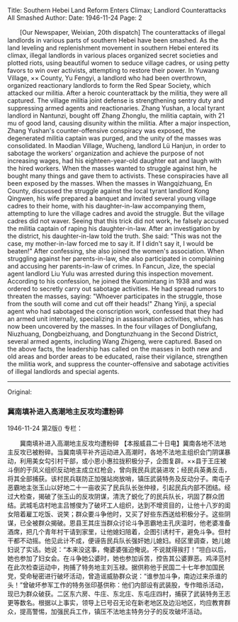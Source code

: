 Title: Southern Hebei Land Reform Enters Climax; Landlord Counterattacks All Smashed
Author: 
Date: 1946-11-24
Page: 2

　　[Our Newspaper, Weixian, 20th dispatch] The counterattacks of illegal landlords in various parts of southern Hebei have been smashed. As the land leveling and replenishment movement in southern Hebei entered its climax, illegal landlords in various places organized secret societies and plotted riots, using beautiful women to seduce village cadres, or using petty favors to win over activists, attempting to restore their power. In Yuwang Village, ×× County, Yu Fengyi, a landlord who had been overthrown, organized reactionary landlords to form the Red Spear Society, which attacked our militia. After a heroic counterattack by the militia, they were all captured. The village militia joint defense is strengthening sentry duty and suppressing armed agents and reactionaries. Zhang Yushan, a local tyrant landlord in Nantunzi, bought off Zhang Zhonglu, the militia captain, with 21 mu of good land, causing disunity within the militia. After a major inspection, Zhang Yushan's counter-offensive conspiracy was exposed, the degenerated militia captain was purged, and the unity of the masses was consolidated. In Maodian Village, Wucheng, landlord Lü Hanjun, in order to sabotage the workers' organization and achieve the purpose of not increasing wages, had his eighteen-year-old daughter eat and laugh with the hired workers. When the masses wanted to struggle against him, he bought many things and gave them to activists. These conspiracies have all been exposed by the masses. When the masses in Wangqizhuang, En County, discussed the struggle against the local tyrant landlord Kong Qingwen, his wife prepared a banquet and invited several young village cadres to their home, with his daughter-in-law accompanying them, attempting to lure the village cadres and avoid the struggle. But the village cadres did not waver. Seeing that this trick did not work, he falsely accused the militia captain of raping his daughter-in-law. After an investigation by the district, his daughter-in-law told the truth. She said: "This was not the case, my mother-in-law forced me to say it. If I didn't say it, I would be beaten!" After confessing, she also joined the women's association. When struggling against her parents-in-law, she also participated in complaining and accusing her parents-in-law of crimes. In Fancun, Jize, the special agent landlord Liu Yulu was arrested during this inspection movement. According to his confession, he joined the Kuomintang in 1938 and was ordered to secretly carry out sabotage activities. He had spread rumors to threaten the masses, saying: "Whoever participates in the struggle, those from the south will come and cut off their heads!" Zhang Yinji, a special agent who had sabotaged the conscription work, confessed that they had an armed unit internally, specializing in assassination activities, which has now been uncovered by the masses. In the four villages of Dongliufang, Niuzhuang, Dongbeizhuang, and Dongtunzhuang in the Second District, several armed agents, including Wang Zhigeng, were captured. Based on the above facts, the leadership has called on the masses in both new and old areas and border areas to be educated, raise their vigilance, strengthen the militia work, and suppress the counter-offensive and sabotage activities of illegal landlords and special agents.



<hr /> 

Original: 


### 冀南填补进入高潮地主反攻均遭粉碎

1946-11-24
第2版()
专栏：

　　冀南填补进入高潮地主反攻均遭粉碎
    【本报威县二十日电】冀南各地不法地主反攻已被粉碎。当冀南填平补齐运动进入高潮时，各地不法地主组织会门阴谋暴动，利用美女勾引村干部，或小恩小惠拉拢积极分子，企图复辟。××县于王庄被斗倒的于凤义组织反动地主成立红枪会，曾向我民兵武装进攻；经民兵英勇反击，将其全部捕获。该村民兵联防正加强站岗放哨，镇压武装特务及反动分子。南屯子恶霸地主张玉山以好地二十一亩收买了民兵队长张仲禄，引起民兵内部不团结。经过大检查，揭破了张玉山的反攻阴谋，清洗了蜕化了的民兵队长，巩固了群众团结。武城毛店村地主吕憾俊为了破坏工人组织，达到不增资目的，让他十八岁的闺女陪着雇工吃饭、说笑；群众要斗争他时，又买了好些东西送给积极分子。这些阴谋，已全被群众揭破。恩县王其庄当群众讨论斗争恶霸地主孔庆温时，他老婆准备酒席，把几个青年村干请到家里，让他媳妇陪着，企图引诱村干，避免斗争。但村干都不动摇。他见此计不成，便诬告民兵队长强奸她儿媳妇。经区里调查，她儿媳妇说了实话。她说：“本来没这事，俺婆婆强迫俺说。不说就得挨打！”坦白以后，她也参加了妇女会。在斗争她公婆时，她也参加诉苦，控告其公婆罪恶。鸡泽范村在此次检查运动中，拘捕了特务地主刘玉禄。据供称他于民国二十七年参加国民党，受命秘密进行破坏活动，曾造谣威胁群众说：“谁参加斗争，南边过来杀谁的头！”曾破坏参军工作的特务张印基供称：他们内部设有武装股，专作暗杀活动，现已为群众破获。二区东六房、牛庄、东北庄、东屯庄四村，捕获了武装特务王志更等数名。根据以上事实，领导上已号召无论在新老地区及边沿地区，均应教育群众，提高警惕，加强民兵工作，镇压不法地主特务分子的反攻破坏活动。
